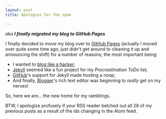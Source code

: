 ```yaml
---
layout: post
title: Apologies for the spam

---
```


_aka **I finally migrated my blog to GitHub Pages**_

I finally decided to move my blog over to [GitHub Pages](http://pages.github.com) (actually I moved over quite some time ago, just didn't get around to cleaning it up and announcing the shift) for a number of reasons; the most
important being:

* I wanted to [blog like a hacker](http://tom.preston-werner.com/2008/11/17/blogging-like-a-hacker.html);
* [Jekyll](http://jekyllrb.com) seemed like a fun project for my _Procrastination ToDo_ list;
* [GitHub](http://github.com)'s support for Jekyll made hosting a noop;
* And finally, [Blogger](http://blogger.com)'s rich text editor was beginning to *really* get on my nerves!

So, here we are... the new home for my ramblings.

BTW, I apologize profusely if your RSS reader belched out all 28 of my previous posts as a result of the ids changing
in the Atom feed.
